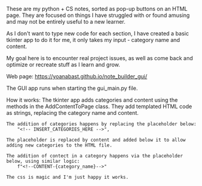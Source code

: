 These are my python + CS notes, sorted as pop-up buttons on an HTML page. 
They are focused on things I have struggled with or found amusing and may not be entirely useful to a new learner. 

As I don't want to type new code for each section, I have created a basic tkinter app to do it for me, 
it only takes my input - category name and content. 

My goal here is to encounter real project issues, as well as come back and optimize or recreate stuff as I learn and grow. 

Web page: https://yoanabast.github.io/note_builder_gui/

The GUI app runs when starting the gui_main.py file. 

How it works:
    The tkinter app adds categories and content using the methods in the AddContentToPage class. 
    They add templated HTML code as strings, replacing the category name and content.

    The addition of categories happens by replacing the placeholder below:
        "<!-- INSERT_CATEGORIES_HERE -->",

    The placeholder is replaced by content and added below it to allow adding new categories to the HTML file.
    
    The addition of contect in a category happens via the placeholder below, using similar logic:
        f"<!--CONTENT-{category_name}-->"

    The css is magic and I'm just happy it works.   
